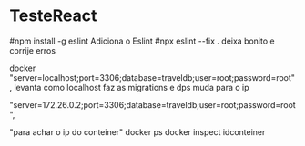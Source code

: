 # TesteReact
 

#npm install -g eslint
Adiciona o Eslint
#npx eslint --fix .
deixa bonito e corrije erros



docker
"server=localhost;port=3306;database=traveldb;user=root;password=root", levanta como localhost faz as migrations
e dps muda para o ip

"server=172.26.0.2;port=3306;database=traveldb;user=root;password=root",

"para achar o ip do conteiner"
docker ps
docker inspect idconteiner
